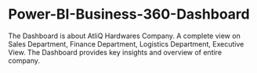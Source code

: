 # Power-BI-Business-360-Dashboard
The Dashboard is about AtliQ Hardwares Company. A complete view on Sales Department, Finance Department, Logistics Department, Executive View. The Dashboard provides key insights and overview of entire company. 

